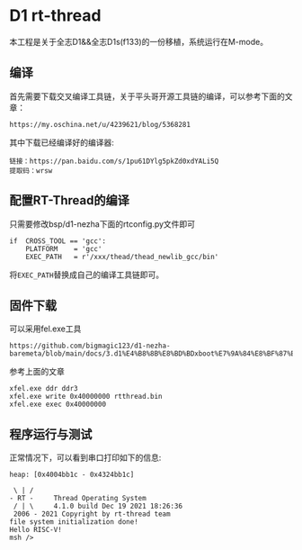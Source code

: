 # D1 rt-thread

本工程是关于全志D1&&全志D1s(f133)的一份移植，系统运行在M-mode。

## 编译

首先需要下载交叉编译工具链，关于平头哥开源工具链的编译，可以参考下面的文章：

```
https://my.oschina.net/u/4239621/blog/5368281
```

其中下载已经编译好的编译器:

```
链接：https://pan.baidu.com/s/1pu61DYlg5pkZd0xdYALi5Q 
提取码：wrsw 
```

## 配置RT-Thread的编译

只需要修改bsp/d1-nezha下面的rtconfig.py文件即可

```
if  CROSS_TOOL == 'gcc':
    PLATFORM    = 'gcc'
    EXEC_PATH   = r'/xxx/thead/thead_newlib_gcc/bin'
```

将`EXEC_PATH`替换成自己的编译工具链即可。


## 固件下载

可以采用fel.exe工具

```
https://github.com/bigmagic123/d1-nezha-baremeta/blob/main/docs/3.d1%E4%B8%8B%E8%BD%BDxboot%E7%9A%84%E8%BF%87%E7%A8%8B.md
```

参考上面的文章

```
xfel.exe ddr ddr3
xfel.exe write 0x40000000 rtthread.bin
xfel.exe exec 0x40000000
```

## 程序运行与测试

正常情况下，可以看到串口打印如下的信息:

```
heap: [0x4004bb1c - 0x4324bb1c]

 \ | /
- RT -     Thread Operating System
 / | \     4.1.0 build Dec 19 2021 18:26:36
 2006 - 2021 Copyright by rt-thread team
file system initialization done!
Hello RISC-V!
msh />
```